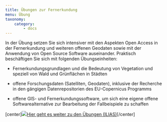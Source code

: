 ```yaml
---
title: Übungen zur Fernerkundung
menu: Übung
taxonomy:
    category:
        - docs
---
```


In der Übung setzen Sie sich intensiver mit den Aspekten Open Access in der Fernerkundung und weiteren offenen Geodaten sowie mit der Anwendung von Open Source Software auseinander. Praktisch beschäftigen Sie sich mit folgenden Übungseinheiten:

+ Fernerkundungsgrundlagen und die Bedeutung von Vegetation und speziell von Wald und Grünflächen in Städten

+ offene Forschungsdaten (Satelliten, Geodaten), inklusive der Recherche in den gängigen Datenrepositorien des EU-Copernicus Programms

+ offene GIS- und Fernerkundungssoftware, um sich eine eigene offene Softwarealternative zur Bearbeitung der Fallbeispiele zu schaffen


[center]<a href="https://ilias.opengeoedu.de/ilias/goto.php?target=crs_279&client_id=opengeoedu" markdown="1" target="_blank">![](/images/exercise.png?resize=200,200)Hier geht es weiter zu den Übungen (ILIAS)</a>[/center]
